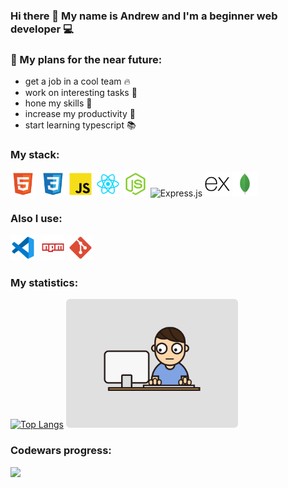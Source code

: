 ### Hi there 👋 My name is Andrew and I'm a beginner web developer 💻
### 🎯 My plans for the near future:
* get a job in a cool team 🔥
* work on interesting tasks 🤩
* hone my skills 💎
* increase my productivity 🤖
* start learning typescript 📚

### My stack:
<img src='./techs/html_icon.png' width='40' alt='HTML'>&nbsp;
<img src='./techs/css_icon.png' width='40' alt='CSS'>
<img src='./techs/javascript_icon.png' width='40' alt='JavaScript'>
<img src='./techs/react_icon.png' width='40' alt='React.js'>
<img src='./techs/node_icon.png' width='40' alt='Node.js'>
<img src='./techs/express.svg' width='40' alt='Express.js'>
<img src='./techs/express_icon.png' width='40' alt='Express.js'>
<img src='./techs/mongo_icon.png' width='40' alt='MongoDB'>


### Also I use:
<img src='./techs/vscode_icon.png' width='40'>&nbsp;
<img src='./techs/npm_icon.png' width='40'>
<img src='./techs/git_icon.png' width='40'>

### My statistics:
[![Top Langs](https://github-readme-stats.vercel.app/api/top-langs/?username=andreibelyun)](https://github.com/andreibelyun) <img src='./coding.gif' width='275'>

### Codewars progress:
<img src="https://www.codewars.com/users/andreibelyun/badges/large">
